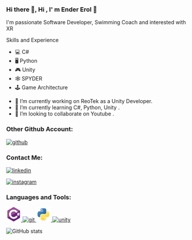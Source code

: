 ### Hi there 👋, Hi , I' m Ender Erol 👋


I'm passionate Software Developer, Swimming Coach and interested with XR

Skills and Experience
* 💻 C#
* 🖥 Python
* 🎮 Unity 
* 🕸 SPYDER 
* 🕹 Game Architecture

- 🔭 I’m currently working on ReoTek as a Unity Developer. 
- 🌱 I’m currently learning C#, Python, Unity .
- 👯 I’m looking to collaborate on Youtube .

<h3 align="left">Other Github Account:</h3>

[<img src='https://cdn.jsdelivr.net/npm/simple-icons@3.0.1/icons/github.svg' alt='github' height='40'>](https://github.com/endererol-gd)  

<h3 align="left">Contact Me:</h3> 

[<img src='https://cdn.jsdelivr.net/npm/simple-icons@3.0.1/icons/linkedin.svg' alt='linkedin' height='40'>](https://www.linkedin.com/in/endererol-gd)  

[<img src='https://cdn.jsdelivr.net/npm/simple-icons@3.0.1/icons/instagram.svg' alt='instagram' height='40'>](https://www.instagram.com/endererol)  

<h3 align="left">Languages and Tools:</h3>
<p align="left"> <a href="https://www.w3schools.com/cs/" target="_blank" rel="noreferrer"> <img src="https://raw.githubusercontent.com/devicons/devicon/master/icons/csharp/csharp-original.svg" alt="csharp" width="40" height="40"/> </a> <a href="https://git-scm.com/" target="_blank" rel="noreferrer"> <img src="https://www.vectorlogo.zone/logos/git-scm/git-scm-icon.svg" alt="git" width="40" height="40"/> </a> <a href="https://www.python.org" target="_blank" rel="noreferrer"> <img src="https://raw.githubusercontent.com/devicons/devicon/master/icons/python/python-original.svg" alt="python" width="40" height="40"/> </a> <a href="https://unity.com/" target="_blank" rel="noreferrer"> <img src="https://www.vectorlogo.zone/logos/unity3d/unity3d-icon.svg" alt="unity" width="40" height="40"/> </a> </p>




![GitHub stats](https://github-readme-stats.vercel.app/api?username=endererolwork&show_icons=true)  


